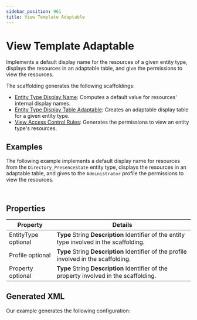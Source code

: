 ```yaml
---
sidebar_position: 961
title: View Template Adaptable
---
```


# View Template Adaptable

Implements a default display name for the resources of a given entity type, displays the resources in an adaptable table, and give the permissions to view the resources.

The scaffolding generates the following scaffoldings:

* [Entity Type Display Name](../../entitytypes/entitytypes/entitytypedisplayname/index "Entity Type Display Name"): Computes a default value for resources' internal display names.
* [Entity Type Display Table Adaptable](../../entitytypes/entitytypes/entitytypedisplaytableadaptable/index "Entity Type Display Table Adaptable"): Creates an adaptable display table for a given entity type.
* [View Access Control Rules](../../accesscontrolrules/resources/viewaccesscontrolrules/index "View Access Control Rules"): Generates the permissions to view an entity type's resources.

## Examples

The following example implements a default display name for resources from the `Directory_PresenceState` entity type, displays the resources in an adaptable table, and gives to the `Administrator` profile the permissions to view the resources.

```


```
## Properties

| Property | Details |
| --- | --- |
| EntityType optional | **Type**  String  **Description** Identifier of the entity type involved in the scaffolding. |
| Profile optional | **Type**  String  **Description** Identifier of the profile involved in the scaffolding. |
| Property optional | **Type**  String  **Description** Identifier of the property involved in the scaffolding. |

## Generated XML

Our example generates the following configuration:

```


```